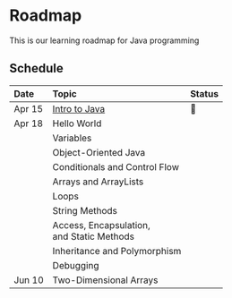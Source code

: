 # Roadmap
This is our learning roadmap for Java programming

## Schedule

| Date | Topic | Status |
| :-- | :-- | :-- |
| Apr 15 | [Intro to Java](http://codecademy.om/learn/learn-java) | 🔴 |
| Apr 18 | Hello World | | 
| | Variables | | 
| | Object-Oriented Java | | 
| | Conditionals and Control Flow | | 
| | Arrays and ArrayLists | | 
| | Loops | | 
| | String Methods | | 
| | Access, Encapsulation, <br> and Static Methods | | 
| | Inheritance and Polymorphism | |
| | Debugging | |
| Jun 10 | Two-Dimensional Arrays | |   

